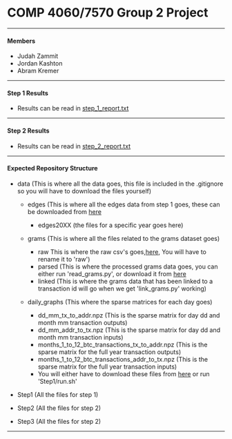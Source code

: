 # COMP 4060/7570 Group 2 Project
---
#### Members
- Judah Zammit
- Jordan Kashton
- Abram Kremer

---

#### Step 1 Results
- Results can be read in [step_1_report.txt](https://github.com/jeeerdin/COMP7570-Group-Project/blob/main/Step1/step_1_report.txt)

---

#### Step 2 Results
- Results can be read in [step_2_report.txt](https://github.com/jeeerdin/COMP7570-Group-Project/blob/main/Step2/step_2_report.txt)

---

#### Expected Repository Structure

* data (This is where all the data goes, this file is included in the .gitignore so you will have to download the files yourself)

    - edges (This is where all the edges data from step 1 goes, these can be downloaded from [here](https://chartalist.org/BitcoinData.html)
		- edges20XX (the files for a specific year goes here)
    - grams (This is where all the files related to the grams dataset goes)
        - raw This is where the raw csv's goes,[here](https://umanitoba-my.sharepoint.com/:u:/r/personal/zammitj3_myumanitoba_ca/Documents/grams.zip?csf=1&web=1&e=Dmgd93), You will have to rename it to 'raw')
		- parsed (This is where the processed grams data goes, you can either run 'read_grams.py', or download it from [here](https://umanitoba-my.sharepoint.com/:u:/g/personal/zammitj3_myumanitoba_ca/EVhGCF1bgKxHqTw-hQUpxrEB1VglALycHKPk4LUWQVi-_Q?e=mACX1p)
		- linked (This is where the grams data that has been linked to a transaction id will go when we get 'link_grams.py' working)

    - daily_graphs (This where the sparse matrices for each day goes)
		- dd_mm_tx_to_addr.npz (This is the sparse matrix for day dd and month mm transaction outputs)
		- dd_mm_addr_to_tx.npz (This is the sparse matrix for day dd and month mm transaction inputs)
		- months_1_to_12_btc_transactions_tx_to_addr.npz (This is the sparse matrix for the full year transaction outputs)
		- months_1_to_12_btc_transactions_addr_to_tx.npz (This is the sparse matrix for the full year transaction inputs)
        - You will either have to download these files from [here](https://umanitoba-my.sharepoint.com/:u:/r/personal/zammitj3_myumanitoba_ca/Documents/daily_graphs.zip?csf=1&web=1&e=zgvn2X ) or run 'Step1/run.sh'

* Step1 (All the files for step 1)
* Step2 (All the files for step 2)
* Step3 (All the files for step 2)

---

